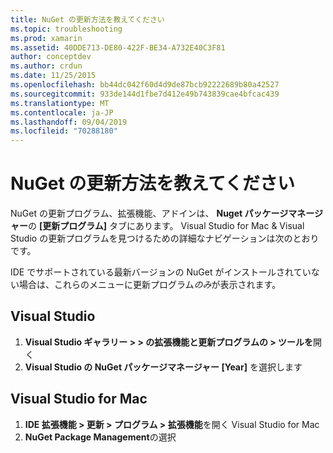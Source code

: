 ```yaml
---
title: NuGet の更新方法を教えてください
ms.topic: troubleshooting
ms.prod: xamarin
ms.assetid: 40DDE713-DE80-422F-BE34-A732E40C3F81
author: conceptdev
ms.author: crdun
ms.date: 11/25/2015
ms.openlocfilehash: bb44dc042f60d4d9de87bcb92222689b80a42527
ms.sourcegitcommit: 933de144d1fbe7d412e49b743839cae4bfcac439
ms.translationtype: MT
ms.contentlocale: ja-JP
ms.lasthandoff: 09/04/2019
ms.locfileid: "70288180"
---
```

# <a name="how-can-i-update-nuget"></a>NuGet の更新方法を教えてください

NuGet の更新プログラム、拡張機能、アドインは、 **Nuget パッケージマネージャー**の **[更新プログラム]** タブにあります。 Visual Studio for Mac & Visual Studio の更新プログラムを見つけるための詳細なナビゲーションは次のとおりです。 

IDE でサポートされている最新バージョンの NuGet がインストールされていない場合は、これらのメニューに更新プログラム*のみ*が表示されます。

## <a name="visual-studio"></a>Visual Studio
1. **Visual Studio ギャラリー > > の拡張機能と更新プログラムの > ツールを**開く
2. **Visual Studio の NuGet パッケージマネージャー [Year]** を選択します

## <a name="visual-studio-for-mac"></a>Visual Studio for Mac

1. **IDE 拡張機能 > 更新 > プログラム > 拡張機能**を開く Visual Studio for Mac
2. **NuGet Package Management**の選択

